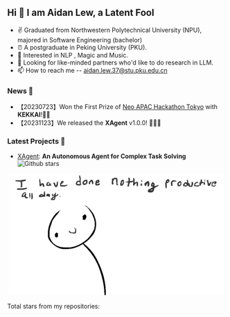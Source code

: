 ## Hi 👋 I am Aidan Lew,  a Latent Fool

- ✌ Graduated from Northwestern Polytechnical University (NPU), majored in Software Engineering (bachelor)
- ⏰ A postgraduate in Peking University (PKU).
- 👀 Interested in NLP , Magic and Music.
- 💞️ Looking for like-minded partners who'd like to do research in LLM. 
- 📫 How to reach me -- aidan.lew.37@stu.pku.edu.cn

### News 📰
- 【20230723】Won the First Prize of [Neo APAC Hackathon Tokyo](https://hackathon.neo.org/station/tokyo/) with **KEKKAI**!🎉🎉
- 【20231123】We released the **XAgent** v1.0.0! 🎉🎉🎉

### Latest Projects 💌
- [XAgent](https://github.com/OpenBMB/XAgent): **An Autonomous Agent for Complex Task Solving** ![Github stars](https://img.shields.io/github/stars/OpenBMB/XAgent.svg)

<div  align="center">
<img src="https://github.com/AL-377/AL-377/blob/main/me.gif">  
</div>

Total stars from my repositories: <!-- total-stars-placeholder -->
